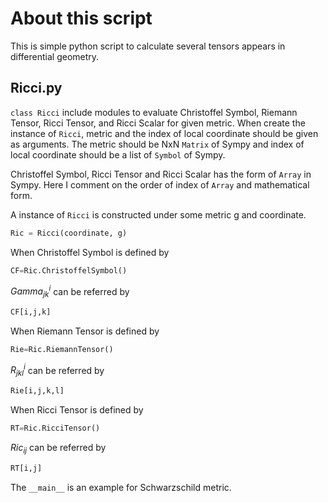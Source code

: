 # About this script

This is simple python script to calculate several tensors appears in differential geometry.

## Ricci.py
`class Ricci` include modules to evaluate Christoffel Symbol, 
Riemann Tensor, Ricci Tensor, and Ricci Scalar for given metric. 
When create the instance of `Ricci`, metric and the index of local coordinate should be given as arguments.
The metric should be NxN `Matrix` of Sympy and index of local coordinate should be a list of `Symbol` of Sympy.

Christoffel Symbol, Ricci Tensor and Ricci Scalar has the form of `Array` in Sympy.
Here I comment on the order of index of `Array` and mathematical form.

A instance of `Ricci` is constructed under some metric g and coordinate. 
```python
Ric = Ricci(coordinate, g)
```
When Christoffel Symbol is defined by
```python
CF=Ric.ChristoffelSymbol()
```
$Gamma^i_{jk}$ can be referred by
```python
CF[i,j,k]
```

When Riemann Tensor is defined by
```python
Rie=Ric.RiemannTensor()
```
$R^i_{jkl}$ can be referred by

```python
Rie[i,j,k,l]
```

When Ricci Tensor is defined by
```python
RT=Ric.RicciTensor()
```
$Ric_{ij}$ can be referred by

```python
RT[i,j]
```

The `__main__` is an example for Schwarzschild metric.